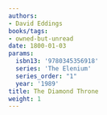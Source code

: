 ```yaml
---
authors:
- David Eddings
books/tags:
- owned-but-unread
date: 1800-01-03
params:
  isbn13: '9780345356918'
  series: 'The Elenium'
  series_order: "1"
  year: '1989'
title: The Diamond Throne
weight: 1
---
```



<!--more-->